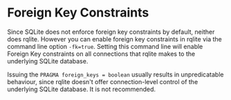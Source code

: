 # Foreign Key Constraints

Since SQLite does not enforce foreign key constraints by default, neither does rqlite. However you can enable foreign key constraints in rqlite via the command line option `-fk=true`. Setting this command line will enable Foreign Key constraints on all connections that rqlite makes to the underlying SQLite database.

Issuing the `PRAGMA foreign_keys = boolean` usually results in unpredicatable behaviour, since rqlite doesn't offer connection-level control of the underlying SQLite database. It is not recommended.
